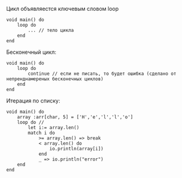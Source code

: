 Цикл объявляестся ключевым словом loop

```
void main() do
    loop do
        ... // тело цикла
    end
end
```

Бесконечный цикл:

```
void main() do
    loop do
        continue // если не писать, то будет ошибка (сделано от непренднамереных бесконечных циклов)
    end
end
```
Итерация по списку:
```
void main() do
    array :arr[char, 5] = ['H','e','l','l','o']
    loop do //
        let i:= array.len()
        match i do
            >= array.len() => break
            < array.len() do
                io.println(array[i])
            end
            _ => io.println("error")
    end
end
```
